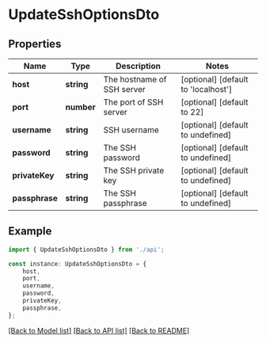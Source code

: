 # UpdateSshOptionsDto


## Properties

Name | Type | Description | Notes
------------ | ------------- | ------------- | -------------
**host** | **string** | The hostname of SSH server | [optional] [default to 'localhost']
**port** | **number** | The port of SSH server | [optional] [default to 22]
**username** | **string** | SSH username | [optional] [default to undefined]
**password** | **string** | The SSH password | [optional] [default to undefined]
**privateKey** | **string** | The SSH private key | [optional] [default to undefined]
**passphrase** | **string** | The SSH passphrase | [optional] [default to undefined]

## Example

```typescript
import { UpdateSshOptionsDto } from './api';

const instance: UpdateSshOptionsDto = {
    host,
    port,
    username,
    password,
    privateKey,
    passphrase,
};
```

[[Back to Model list]](../README.md#documentation-for-models) [[Back to API list]](../README.md#documentation-for-api-endpoints) [[Back to README]](../README.md)
